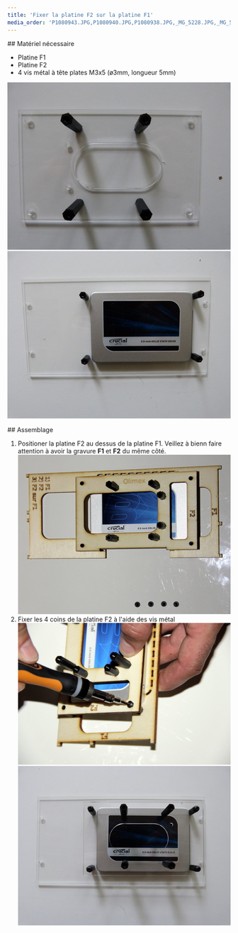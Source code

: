```yaml
---
title: 'Fixer la platine F2 sur la platine F1'
media_order: 'P1080943.JPG,P1080940.JPG,P1080938.JPG,_MG_5228.JPG,_MG_5229.JPG,_MG_5230.JPG,_MG_5233.JPG'
---
```


## Matériel nécessaire
* Platine F1
* Platine F2
* 4 vis métal à tête plates M3x5 (ø3mm, longueur 5mm)  

![](P1080940.JPG) ![](P1080938.JPG)

## Assemblage
1. Positioner la platine F2 au dessus de la platine F1. Veillez à bienn faire attention à avoir la gravure **F1** et **F2** du même côté.  
![](_MG_5229.JPG)   
2. Fixer les 4 coins de la platine F2 à l'aide des vis métal   
![](_MG_5230.JPG)
![](P1080943.JPG)  

